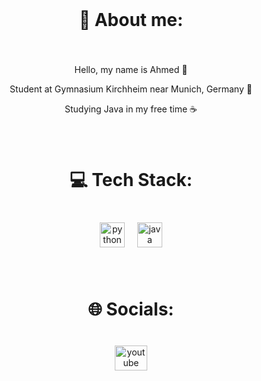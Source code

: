 <br clear="both">

<h1 align="center">💫 About me:</h1>

###

<br clear="both">

<p align="center">Hello, my name is Ahmed 👋</p>
<p align="center">Student at Gymnasium Kirchheim near Munich, Germany 🎒</p>
<p align="center">Studying Java in my free time ☕</p>

###

<br clear="both">

<h1 align="center">💻 Tech Stack:</h1>

###

<br clear="both">

<div align="center">
  <img src="https://cdn.jsdelivr.net/gh/devicons/devicon/icons/python/python-original.svg" height="40" alt="python logo"/>
  <img width="12"/>
  <img src="https://cdn.jsdelivr.net/gh/devicons/devicon/icons/java/java-original.svg" height="40" alt="java logo"/>
</div>

###

<br clear="both">

<h1 align="center">🌐 Socials:</h1>

###

<br clear="both">

<div align="center">
  <a href="https://www.youtube.com/@ahmed-abdulahad" target="_blank">
    <img src="https://raw.githubusercontent.com/maurodesouza/profile-readme-generator/master/src/assets/icons/social/youtube/default.svg" width="52" height="40" alt="youtube logo"/>
  </a>
</div>

###
